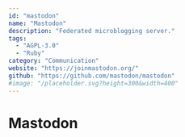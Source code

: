 ```yaml
---
id: "mastodon"
name: "Mastodon"
description: "Federated microblogging server."
tags:
  - "AGPL-3.0"
  - "Ruby"
category: "Communication"
website: "https://joinmastodon.org/"
github: "https://github.com/mastodon/mastodon"
#image: "/placeholder.svg?height=300&width=400"
---
```


# Mastodon
